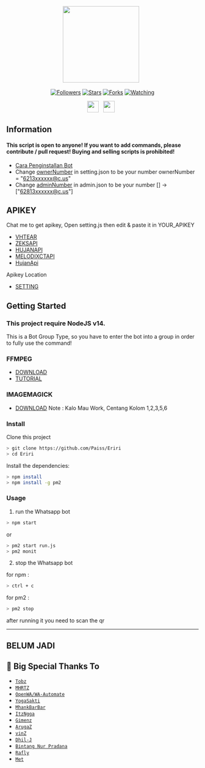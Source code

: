 <p align="center">
<p align='center'><a href="https://github.com/Paiiss"><img height="200" src="https://github.com/Paiiss/Pais/blob/main/betty.jpg?raw=true"></a>&nbsp;&nbsp;</p>
<p align="center">
<a href="https://github.com/Paiiss/followers"><img title="Followers" src="https://img.shields.io/github/followers/Paiiss?color=blue&style=flat-square"></a>
<a href="https://github.com/Paiiss/megumikato2/stargazers/"><img title="Stars" src="https://img.shields.io/github/stars/Paiiss/Eriri?color=red&style=flat-square"></a>
<a href="https://github.com/Paiiss/megumikato2/network/members"><img title="Forks" src="https://img.shields.io/github/forks/Paiiss/Eriri?color=red&style=flat-square"></a>
<a href="https://github.com/Paiiss/megumikato2/watchers"><img title="Watching" src="https://img.shields.io/github/watchers/Paiiss/Eriri?label=Watchers&color=blue&style=flat-square"></a>
</p>
<p align='center'>
   <a href="https://instagram.com/mfa_daffa"><img height="30" src="https://github.com/Paiiss/Pais/blob/main/instagram.jpg?raw=true"></a>&nbsp;&nbsp;
    <a href="https://wa.me/6285805609094"><img height="30" src="https://github.com/Paiiss/Pais/blob/main/whatsapp.jpg?raw=true"></a>&nbsp;&nbsp;
</P>

## Information

#### This script is open to anyone! If you want to add commands, please contribute / pull request! Buying and selling scripts is prohibited!
- [Cara Penginstallan Bot](https://youtu.be/41Xj_Kg4DCM)
- Change [ownerNumber](https://github.com/paiiss/eriri/blob/main/database/setting.json#L15) in setting.json to be your number
ownerNumber = "6213xxxxxx@c.us"
- Change [adminNumber](https://github.com/paiiss/eriri/blob/main/database/admin.json#L1) in admin.json to be your number
[] -> ["62813xxxxxx@c.us"]

## APIKEY
Chat me to get apikey, 
Open setting.js then edit & paste it in YOUR_APIKEY
- [VHTEAR](https://api.vhtear.com)
- [ZEKSAPI](https://api-zeks.harispoppy.com)
- [HUJANAPI](https://hujanapi.herokuapp.com)
- [MELODIXCTAPI](https://melodixct.herokuapp.com)
- [HujanApi](https://hujanapi.herokuapp.com/)

Apikey Location
- [SETTING](https://github.com/Paiiss/Eriri/blob/main/lib/database/setting.json)

## Getting Started

### This project require NodeJS v14.
This is a Bot Group Type, so you have to enter the bot into a group in order to fully use the command!

### FFMPEG
- [DOWNLOAD](https://ffmpeg.org/)
- [TUTORIAL](https://youtu.be/04Gf6TEnmjk)

### IMAGEMAGICK
- [DOWNLOAD](https://imagemagick.org/script/download.php)
Note : Kalo Mau Work, Centang Kolom 1,2,3,5,6

### Install
Clone this project

```bash
> git clone https://github.com/Paiss/Eriri
> cd Eriri
```

Install the dependencies:

```bash
> npm install
> npm install -g pm2
```

### Usage
1. run the Whatsapp bot

```bash
> npm start
```
or
```bash
> pm2 start run.js
> pm2 monit
```

2. stop the Whatsapp bot

for npm :
```bash
> ctrl + c
```
for pm2 :
```bash
> pm2 stop
```

after running it you need to scan the qr

---
## BELUM JADI

## 🙏 Big Special Thanks To
 
* [`Tobz`](https://github.com/TobyG74/elainabot)
* [`MHRTZ`](https://github.com/MRHRTZ) 
* [`OpenWA/WA-Automate`](https://github.com/open-wa/wa-automate-nodejs) 
* [`YogaSakti`](https://github.com/YogaSakti/imageToSticker) 
* [`MhankBarBar`](https://github.com/MhankBarBar/whatsapp-bot) 
* [`ItzNgga`](https://github.com/ItzNgga/wa-bot.js) 
* [`Gimenz`](https://github.com/Gimenz) 
* [`ArugaZ`](https://github.com/ArugaZ/whatsapp-bot)
* [`vinZ`](https://github.com/vinz781)
* [`Dhil-J`](https://github.com/Dhil-J/AlyxBOT)
* [`Bintang Nur Pradana`](https://github.com/Bintang73/)
* [`Rafly`](https://github.com/Raflyarya/)
* [`Met`](https://github.com/mamet8)
